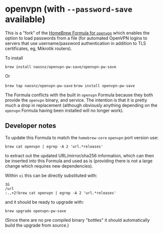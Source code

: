 # openvpn (with `--password-save` available)

This is a "fork" of the [HomeBrew Formula for
`openvpn`](https://github.com/Homebrew/homebrew-core/blob/master/Formula/o/openvpn.rb)
which enables the option to load passwords from a file (for automated
OpenVPN logins to servers that use username/password authentication
in addition to TLS certificates, eg, Mikrotik routers).

To install 

`brew install naosnz/openvpn-pw-save/openvpn-pw-save`

Or 

`brew tap naosnz/openvpn-pw-save`
`brew install openvpn-pw-save`

The Formula conflicts with the built in `openvpn` Formula because
they both provide the `openvpn` binary, and service.  The intention
is that it is pretty much a drop in replacement (although obviously
anything depending on the `openvpn` Formula having been installed
will no longer work).

## Developer notes

To update this Formula to match the `homebrew-core` `openvpn` port version
use:

`brew cat openvpn | egrep -A 2 'url.*releases'`

to extract out the updated URL/mirror/sha256 information, which can then
be inserted into this Formula and used as is (providing there is not a
large change which requires new dependencies).

Within `vi` this can be directly substituted with:

    1G
    /url
    :.,+2!brew cat openvpn | egrep -A 2 'url.*releases'

and it should be ready to upgrade with:

    brew upgrade openvpn-pw-save

(Since there are no pre compiled binary "bottles" it should automatically
build the upgrade from source.)

